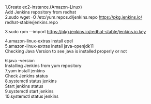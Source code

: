 1.Create ec2-instance.(Amazon-Linux)  
Add Jenkins repository from redhat   
2.sudo wget -O /etc/yum.repos.d/jenkins.repo https://pkg.jenkins.io/ redhat-stable/jenkins.repo  

3.sudo rpm --import https://pkg.jenkins.io/redhat-stable/jenkins.io.key  

4.amazon-linux-extras install epel   
5.amazon-linux-extras install java-openjdk11  
Checking Java Version to see java is installed properly or not  

6.java -version  
Installing Jenkins from yum repository  
7.yum install jenkins  
Check Jenkins status  
8.systemctl status jenkins  
Start jenkins status  
9.systemctl start jenkins  
10.systemctl status jenkins  